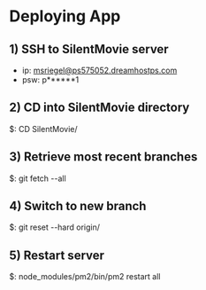 # Deploying App

## 1) SSH to SilentMovie server
- ip: msriegel@ps575052.dreamhostps.com
- psw: p******1

## 2) CD into SilentMovie directory
$: CD SilentMovie/

## 3) Retrieve most recent branches
$: git fetch --all

## 4) Switch to new branch
$: git reset --hard origin/<branch-name>

## 5) Restart server
$: node_modules/pm2/bin/pm2 restart all
